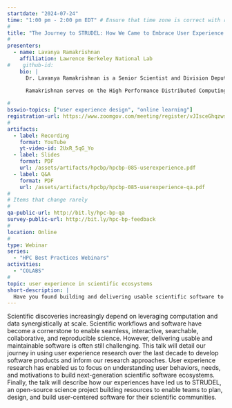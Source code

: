 ```yaml
---
startdate: "2024-07-24"
time: "1:00 pm - 2:00 pm EDT" # Ensure that time zone is correct with respect to standard/daylight time
#
title: "The Journey to STRUDEL: How We Came to Embrace User Experience in Scientific Ecosystems"
#
presenters:
  - name: Lavanya Ramakrishnan
    affiliation: Lawrence Berkeley National Lab
#    github-id:
    bio: |
      Dr. Lavanya Ramakrishnan is a Senior Scientist and Division Deputy in the Scientific Data Division at Lawrence Berkeley National Lab and Deputy Project Director for the High Performance Data Facility (HPDF). Her research interests are in building software tools for computational and data-intensive science with a focus on workflow, resource, and data management. More recently, her work explores the methods and infrastructure needed to support automation and self-driving labs. In addition, Ramakrishnan established and leads a scientific user research program focusing on studying and enumerating the way that scientists and communities use data and workflows to build usable tools for science. She currently leads several project teams that consist of a mix of social scientists, software engineers, and computer scientists.
      
      Ramakrishnan serves on the High Performance Distributed Computing Steering Committee, iHARP NSF HDR Institute’s Advisory board and has previously served as the Associate Editor for the Journal of Parallel and Distributed Computing and as program committee chair for various conferences. She has master's and doctoral degrees in computer science from Indiana University and a bachelor's degree in computer engineering from VJTI, University of Mumbai. She joined Berkeley Lab as an Alvarez Fellow. Previously she has worked as a research software engineer at Renaissance Computing Institute and MCNC in North Carolina

#
bsswio-topics: ["user experience design", "online learning"]
registration-url: https://www.zoomgov.com/meeting/register/vJIsceGhqzwsGDIYA_jNwkWdaInvZYWDf7Y
#
artifacts:
  - label: Recording
    format: YouTube
    yt-video-id: 2UxR_5qG_Yo
  - label: Slides
    format: PDF
    url: /assets/artifacts/hpcbp/hpcbp-085-userexperience.pdf
  - label: Q&A
    format: PDF
    url: /assets/artifacts/hpcbp/hpcbp-085-userexperience-qa.pdf
#
# Items that change rarely
#
qa-public-url: http://bit.ly/hpc-bp-qa
survey-public-url: http://bit.ly/hpc-bp-feedback
#
location: Online
#
type: Webinar
series:
  - "HPC Best Practices Webinars"
activities:
  - "COLABS"
#
topic: user experience in scientific ecosystems
short-description: |
  Have you found building and delivering usable scientific software to be challenging? Encountering challenges meeting user needs? Join us for this introduction to the STRUDEL project, which helps support adoption of user experience approaches in scientific software development.
---
```

Scientific discoveries increasingly depend on leveraging computation and data synergistically at scale. Scientific workflows and software have become a cornerstone to enable seamless, interactive, searchable, collaborative, and reproducible science. However, delivering usable and maintainable software is often still challenging.  This talk will detail our journey in using user experience research over the last decade to develop software products and inform our research approaches. User experience research has enabled us to focus on understanding user behaviors, needs, and motivations to build next-generation scientific software ecosystems. Finally, the talk will describe how our experiences have led us to STRUDEL, an open-source science project building resources to enable teams to plan, design, and build user-centered software for their scientific communities.
